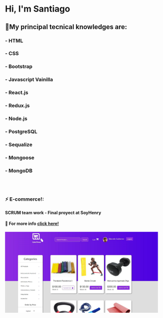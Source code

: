 # Hi, I'm Santiago<br/>
## 👾My principal tecnical knowledges are:
### - HTML
### - CSS
### - Bootstrap
### - Javascript Vainilla
### - React.js
### - Redux.js
### - Node.js
### - PostgreSQL
### - Sequalize
### - Mongoose
### - MongoDB
 

<br/>
<br/>

### ⚡ E-commerce!:
#### SCRUM team work - Final proyect at SoyHenry<br/>
#### 📩 For more info [click here!](https://github.com/SantiagoLesait/E-commerce-Henry)

![alt text](https://github.com/SantiagoLesait/images/blob/main/0.png?raw=true "Imagen del E-commerce")
